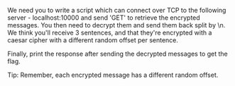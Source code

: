 We need you to write a script which can connect over TCP to the following server - localhost:10000 and send 'GET' to retrieve the encrypted messages. 
You then need to decrypt them and send them back split by \n. 
We think you'll receive 3 sentences, and that they're encrypted with a caesar cipher with a different random offset per sentence.

Finally, print the response after sending the decrypted messages to get the flag.

Tip: Remember, each encrypted message has a different random offset.
